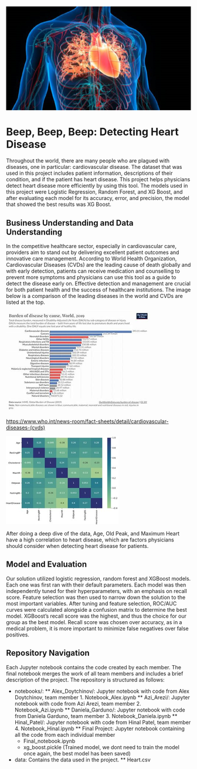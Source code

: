 ![Opening Pic](https://github.com/dgardunohorneffer/Captsone-AI/blob/main/Data/heartdiseasestock.jpg)

# Beep, Beep, Beep: Detecting Heart Disease

Throughout the world, there are many people who are plagued with diseases, one in particular: cardiovascular disease. The dataset that was used in this project includes patient information, descriptions of their condition, and if the patient has heart disease. This project helps physicians detect heart disease more efficiently by using this tool. The models used in this project were Logistic Regression, Random Forest, and XG Boost, and after evaluating each model for its accuracy, error, and precision, the model that showed the best results was XG Boost. 

## Business Understanding and Data Understanding

In the competitive healthcare sector, especially in cardiovascular care, providers aim to stand out by delivering excellent patient outcomes and innovative care management. According to World Health Organization, Cardiovascular Diseases (CVDs) are the leading cause of death globally and with early detection, patients can receive medication and counselling to prevent more symptoms and physicians can use this tool as a guide to detect the disease early on. Effective detection and management are crucial for both patient health and the success of healthcare institutions. The image below is a comparison of the leading diseases in the world and CVDs are listed at the top. 
 
![Graph 1](https://github.com/dgardunohorneffer/Captsone-AI/blob/main/Data/download.jpeg)

https://www.who.int/news-room/fact-sheets/detail/cardiovascular-diseases-(cvds)

![Graph 2](https://github.com/dgardunohorneffer/Captsone-AI/blob/main/Data/Picture1.jpg)
 
After doing a deep dive of the data, Age, Old Peak, and Maximum Heart have a high correlation to heart disease, which are factors physicians should consider when detecting heart disease for patients. 

## Model and Evaluation

Our solution utilized logistic regression, random forest and XGBoost models. Each one was first ran with their default parameters. Each model was then independently tuned for their hyperparameters, with an emphasis on recall score. Feature selection was then used to narrow down the solution to the most important variables.
After tuning and feature selection, ROC/AUC curves were calculated alongside a confusion matrix to determine the best model. XGBoost’s recall score was the highest, and thus the choice for our group as the best model. Recall score was chosen over accuracy, as in a medical problem, it is more important to minimize false negatives over false positives.

## Repository Navigation

Each Jupyter notebook contains the code created by each member. The final notebook merges the work of all team members and includes a brief description of the project.
The repository is structured as follows:
*	notebooks/:
  **	Alex_Doytchinov/: Jupyter notebook with code from Alex Doytchinov, team member 1.
  Notebook_Alex.ipynb
  **	Azi_Arezi/: Jupyter notebook with code from Azi Arezi, team member 2.
  Notebook_Azi.ipynb
  **	Daniela_Garduno/: Jupyter notebook with code from Daniela Garduno, team member 3.
  Notebook_Daniela.ipynb
  **	Hinal_Patel/: Jupyter notebook with code from Hinal Patel, team member 4.
  Notebook_Hinal.ipynb
  **	Final Project:  Jupyter notebook containing all the code from each individual member
    - Final_notebook.ipynb
    - xg_boost.pickle (Trained model, we dont need to train the model once again, the best model has been saved)
*	data: Contains the data used in the project.
  **	Heart.csv


